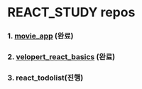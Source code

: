 # REACT_STUDY repos

### 1. [movie_app](https://github.com/leecoders/movie_app) (완료)

### 2. [velopert_react_basics](https://github.com/leecoders/velopert_react_basics) (완료)

### 3. react_todolist(진행)

